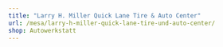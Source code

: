 ```yaml
---
title: "Larry H. Miller Quick Lane Tire & Auto Center"
url: /mesa/larry-h-miller-quick-lane-tire-und-auto-center/
shop: Autowerkstatt
---
```

